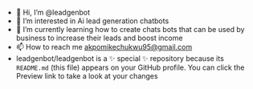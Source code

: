 - 👋 Hi, I’m @leadgenbot
- 👀 I’m interested in Ai lead generation chatbots
- 🌱 I’m currently learning how to create chats bots that can be used by business to increase their leads and boost income
- 📫 How to reach me akpomikechukwu95@gmail.com
- leadgenbot/leadgenbot is a ✨ special ✨ repository because its `README.md` (this file) appears on your GitHub profile.
You can click the Preview link to take a look at your changes
